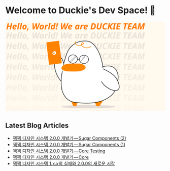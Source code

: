 # Welcome to Duckie's Dev Space! 🥳

![](/assets/dev_banner.svg)

## Latest Blog Articles

<!-- BLOG-POST-LIST:START -->
- [꽥꽥 디자인 시스템 2.0.0 개발기 — Sugar Components &lpar;2&rpar;](https://blog.duckie.team/%EA%BD%A5%EA%BD%A5-%EB%94%94%EC%9E%90%EC%9D%B8-%EC%8B%9C%EC%8A%A4%ED%85%9C-2-0-0-%EA%B0%9C%EB%B0%9C%EA%B8%B0-sugar-components-2-1f98c15b6d1d?source=rss----f4cd2e25357---4)
- [꽥꽥 디자인 시스템 2.0.0 개발기 — Sugar Components &lpar;1&rpar;](https://blog.duckie.team/%EA%BD%A5%EA%BD%A5-%EB%94%94%EC%9E%90%EC%9D%B8-%EC%8B%9C%EC%8A%A4%ED%85%9C-2-0-0-%EA%B0%9C%EB%B0%9C%EA%B8%B0-sugar-components-1-2e0a625ee1e7?source=rss----f4cd2e25357---4)
- [꽥꽥 디자인 시스템 2.0.0 개발기 — Core Testing](https://blog.duckie.team/%EA%BD%A5%EA%BD%A5-%EB%94%94%EC%9E%90%EC%9D%B8-%EC%8B%9C%EC%8A%A4%ED%85%9C-2-0-0-%EA%B0%9C%EB%B0%9C%EA%B8%B0-core-testing-8a7bb18656d4?source=rss----f4cd2e25357---4)
- [꽥꽥 디자인 시스템 2.0.0 개발기 — Core](https://blog.duckie.team/%EA%BD%A5%EA%BD%A5-%EB%94%94%EC%9E%90%EC%9D%B8-%EC%8B%9C%EC%8A%A4%ED%85%9C-2-0-0-%EA%B0%9C%EB%B0%9C%EA%B8%B0-core-6c935b3d2aa1?source=rss----f4cd2e25357---4)
- [꽥꽥 디자인 시스템 1.x.x의 실패와 2.0.0의 새로운 시작](https://blog.duckie.team/%EA%BD%A5%EA%BD%A5-%EB%94%94%EC%9E%90%EC%9D%B8-%EC%8B%9C%EC%8A%A4%ED%85%9C-1-x-x%EC%9D%98-%EC%8B%A4%ED%8C%A8%EC%99%80-2-0-0%EC%9D%98-%EC%83%88%EB%A1%9C%EC%9A%B4-%EC%8B%9C%EC%9E%91-9286692013c1?source=rss----f4cd2e25357---4)
<!-- BLOG-POST-LIST:END -->
